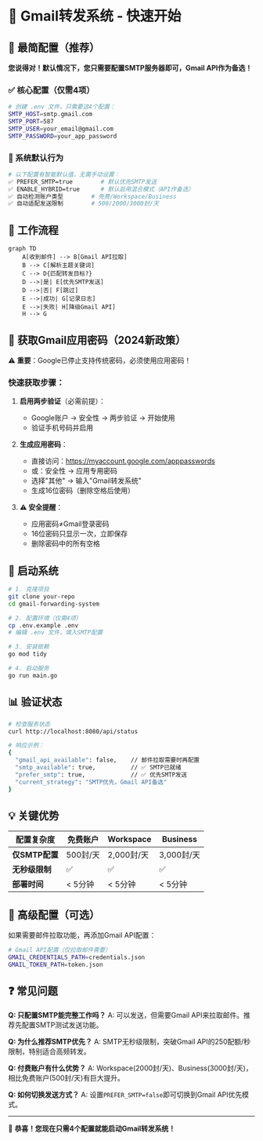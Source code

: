 # 🚀 Gmail转发系统 - 快速开始

## 🎯 最简配置（推荐）

**您说得对！默认情况下，您只需要配置SMTP服务器即可，Gmail API作为备选！**

### ✅ 核心配置（仅需4项）

```bash
# 创建 .env 文件，只需要这4个配置：
SMTP_HOST=smtp.gmail.com
SMTP_PORT=587
SMTP_USER=your_email@gmail.com
SMTP_PASSWORD=your_app_password
```

### 🔧 系统默认行为

```bash
# 以下配置有智能默认值，无需手动设置：
✅ PREFER_SMTP=true        # 默认优先SMTP发送
✅ ENABLE_HYBRID=true      # 默认启用混合模式（API作备选）
✅ 自动检测账户类型        # 免费/Workspace/Business
✅ 自动适配发送限制        # 500/2000/3000封/天
```

## 📧 工作流程

```mermaid
graph TD
    A[收到邮件] --> B[Gmail API拉取]
    B --> C[解析主题关键词]
    C --> D{匹配转发目标?}
    D -->|是| E[优先SMTP发送]
    D -->|否| F[跳过]
    E -->|成功| G[记录日志]
    E -->|失败| H[降级Gmail API]
    H --> G
```

## 🔑 获取Gmail应用密码（2024新政策）

⚠️ **重要**：Google已停止支持传统密码，必须使用应用密码！

### 快速获取步骤：

1. **启用两步验证**（必需前提）：
   - Google账户 → 安全性 → 两步验证 → 开始使用
   - 验证手机号码并启用

2. **生成应用密码**：
   - 直接访问：https://myaccount.google.com/apppasswords
   - 或：安全性 → 应用专用密码
   - 选择"其他" → 输入"Gmail转发系统"
   - 生成16位密码（删除空格后使用）

3. **⚠️ 安全提醒**：
   - 应用密码≠Gmail登录密码
   - 16位密码只显示一次，立即保存
   - 删除密码中的所有空格

## 🚀 启动系统

```bash
# 1. 克隆项目
git clone your-repo
cd gmail-forwarding-system

# 2. 配置环境（仅需4项）
cp .env.example .env
# 编辑 .env 文件，填入SMTP配置

# 3. 安装依赖
go mod tidy

# 4. 启动服务
go run main.go
```

## 📊 验证状态

```bash
# 检查服务状态
curl http://localhost:8080/api/status

# 响应示例：
{
  "gmail_api_available": false,    // 邮件拉取需要时再配置
  "smtp_available": true,          // ✅ SMTP已就绪
  "prefer_smtp": true,             // ✅ 优先SMTP发送
  "current_strategy": "SMTP优先，Gmail API备选"
}
```

## 💡 关键优势

| 配置复杂度 | 免费账户 | Workspace | Business |
|-----------|----------|-----------|----------|
| **仅SMTP配置** | 500封/天 | 2,000封/天 | 3,000封/天 |
| **无秒级限制** | ✅ | ✅ | ✅ |
| **部署时间** | < 5分钟 | < 5分钟 | < 5分钟 |

## 🔄 高级配置（可选）

如果需要邮件拉取功能，再添加Gmail API配置：

```bash
# Gmail API配置（仅拉取邮件需要）
GMAIL_CREDENTIALS_PATH=credentials.json
GMAIL_TOKEN_PATH=token.json
```

## ❓ 常见问题

**Q: 只配置SMTP能完整工作吗？**
A: 可以发送，但需要Gmail API来拉取邮件。推荐先配置SMTP测试发送功能。

**Q: 为什么推荐SMTP优先？**
A: SMTP无秒级限制，突破Gmail API的250配额/秒限制，特别适合高频转发。

**Q: 付费账户有什么优势？**
A: Workspace(2000封/天)、Business(3000封/天)，相比免费账户(500封/天)有巨大提升。

**Q: 如何切换发送方式？**
A: 设置`PREFER_SMTP=false`即可切换到Gmail API优先模式。

---

🎉 **恭喜！您现在只需4个配置就能启动Gmail转发系统！** 